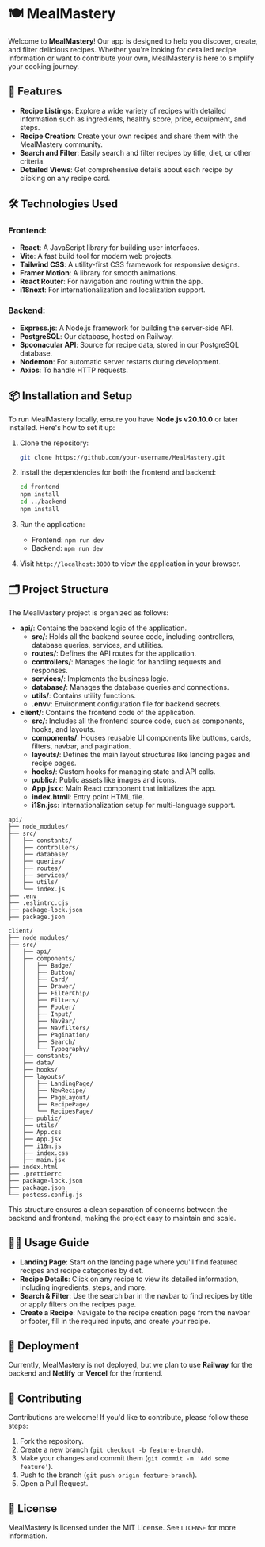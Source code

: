# 🍽️ MealMastery

Welcome to **MealMastery**! Our app is designed to help you discover, create, and filter delicious recipes. Whether you're looking for detailed recipe information or want to contribute your own, MealMastery is here to simplify your cooking journey.

## 🌟 Features

- **Recipe Listings**: Explore a wide variety of recipes with detailed information such as ingredients, healthy score, price, equipment, and steps.
- **Recipe Creation**: Create your own recipes and share them with the MealMastery community.
- **Search and Filter**: Easily search and filter recipes by title, diet, or other criteria.
- **Detailed Views**: Get comprehensive details about each recipe by clicking on any recipe card.

## 🛠️ Technologies Used

### Frontend:

- **React**: A JavaScript library for building user interfaces.
- **Vite**: A fast build tool for modern web projects.
- **Tailwind CSS**: A utility-first CSS framework for responsive designs.
- **Framer Motion**: A library for smooth animations.
- **React Router**: For navigation and routing within the app.
- **i18next**: For internationalization and localization support.

### Backend:

- **Express.js**: A Node.js framework for building the server-side API.
- **PostgreSQL**: Our database, hosted on Railway.
- **Spoonacular API**: Source for recipe data, stored in our PostgreSQL database.
- **Nodemon**: For automatic server restarts during development.
- **Axios**: To handle HTTP requests.

## 📦 Installation and Setup

To run MealMastery locally, ensure you have **Node.js v20.10.0** or later installed. Here's how to set it up:

1. Clone the repository:

   ```bash
   git clone https://github.com/your-username/MealMastery.git
   ```

2. Install the dependencies for both the frontend and backend:

   ```bash
   cd frontend
   npm install
   cd ../backend
   npm install
   ```

3. Run the application:

   - Frontend: `npm run dev`
   - Backend: `npm run dev`

4. Visit `http://localhost:3000` to view the application in your browser.

## 🗂️ Project Structure

The MealMastery project is organized as follows:

- **api/**: Contains the backend logic of the application.
  - **src/**: Holds all the backend source code, including controllers, database queries, services, and utilities.
  - **routes/**: Defines the API routes for the application.
  - **controllers/**: Manages the logic for handling requests and responses.
  - **services/**: Implements the business logic.
  - **database/**: Manages the database queries and connections.
  - **utils/**: Contains utility functions.
  - **.env**v: Environment configuration file for backend secrets.
- **client/**: Contains the frontend code of the application.
  - **src/**: Includes all the frontend source code, such as components, hooks, and layouts.
  - **components/**: Houses reusable UI components like buttons, cards, filters, navbar, and pagination.
  - **layouts/**: Defines the main layout structures like landing pages and recipe pages.
  - **hooks/**: Custom hooks for managing state and API calls.
  - **public/**: Public assets like images and icons.
  - **App.jsx**x: Main React component that initializes the app.
  - **index.html**l: Entry point HTML file.
  - **i18n.js**s: Internationalization setup for multi-language support.

```plaintext
api/
├── node_modules/
├── src/
│   ├── constants/
│   ├── controllers/
│   ├── database/
│   ├── queries/
│   ├── routes/
│   ├── services/
│   ├── utils/
│   └── index.js
├── .env
├── .eslintrc.cjs
├── package-lock.json
├── package.json

client/
├── node_modules/
├── src/
│   ├── api/
│   ├── components/
│   │   ├── Badge/
│   │   ├── Button/
│   │   ├── Card/
│   │   ├── Drawer/
│   │   ├── FilterChip/
│   │   ├── Filters/
│   │   ├── Footer/
│   │   ├── Input/
│   │   ├── NavBar/
│   │   ├── Navfilters/
│   │   ├── Pagination/
│   │   ├── Search/
│   │   └── Typography/
│   ├── constants/
│   ├── data/
│   ├── hooks/
│   ├── layouts/
│   │   ├── LandingPage/
│   │   ├── NewRecipe/
│   │   ├── PageLayout/
│   │   ├── RecipePage/
│   │   └── RecipesPage/
│   ├── public/
│   ├── utils/
│   ├── App.css
│   ├── App.jsx
│   ├── i18n.js
│   ├── index.css
│   ├── main.jsx
├── index.html
├── .prettierrc
├── package-lock.json
├── package.json
└── postcss.config.js
```

This structure ensures a clean separation of concerns between the backend and frontend, making the project easy to maintain and scale.

## 🧑‍🍳 Usage Guide

- **Landing Page**: Start on the landing page where you'll find featured recipes and recipe categories by diet.
- **Recipe Details**: Click on any recipe to view its detailed information, including ingredients, steps, and more.
- **Search & Filter**: Use the search bar in the navbar to find recipes by title or apply filters on the recipes page.
- **Create a Recipe**: Navigate to the recipe creation page from the navbar or footer, fill in the required inputs, and create your recipe.

## 🚀 Deployment

Currently, MealMastery is not deployed, but we plan to use **Railway** for the backend and **Netlify** or **Vercel** for the frontend.

## 🤝 Contributing

Contributions are welcome! If you'd like to contribute, please follow these steps:

1. Fork the repository.
2. Create a new branch (`git checkout -b feature-branch`).
3. Make your changes and commit them (`git commit -m 'Add some feature'`).
4. Push to the branch (`git push origin feature-branch`).
5. Open a Pull Request.

## 📄 License

MealMastery is licensed under the MIT License. See `LICENSE` for more information.
